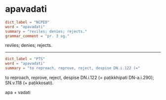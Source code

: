 # apavadati

``` toml
dict_label = "NCPED"
word = "apavadati"
summary = "reviles; denies; rejects."
grammar_comment = "pr. 3 sg."
```

reviles; denies; rejects.

--------------------

``` toml
dict_label = "PTS"
word = "apavadati"
summary = "to reproach, reprove, reject, despise DN.i.122 (="
```

to reproach, reprove, reject, despise DN.i.122 (= paṭikkhipati DN\-a.i.290); SN.v.118 (\+ paṭikkosati).

apa \+ vadati

